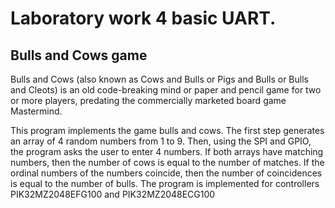 # Laboratory work 4 basic UART.
## Bulls and Cows game

Bulls and Cows (also known as Cows and Bulls or Pigs and Bulls or Bulls and Cleots) is an old code-breaking mind or paper and pencil game for two or more players, predating the commercially marketed board game Mastermind.

This program implements the game bulls and cows. The first step generates an array of 4 random numbers from 1 to 9. Then, using the SPI and GPIO, the program asks the user to enter 4 numbers. If both arrays have matching numbers, then the number of cows is equal to the number of matches. If the ordinal numbers of the numbers coincide, then the number of coincidences is equal to the number of bulls. The program is implemented for controllers PIK32MZ2048EFG100 and PIK32MZ2048ECG100
